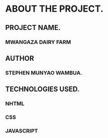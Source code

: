 # ABOUT THE PROJECT.
## PROJECT NAME.
### MWANGAZA DAIRY FARM
## AUTHOR
### STEPHEN MUNYAO WAMBUA.
## TECHNOLOGIES USED.
### NHTML 
 ### CSS 
### JAVASCRIPT

